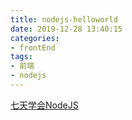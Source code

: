 ```yaml
---
title: nodejs-helloworld
date: 2019-12-28 13:40:15
categories:
- frontEnd
tags:
- 前端
- nodejs
---
```

[七天学会NodeJS](https://nqdeng.github.io/7-days-nodejs/#1)

